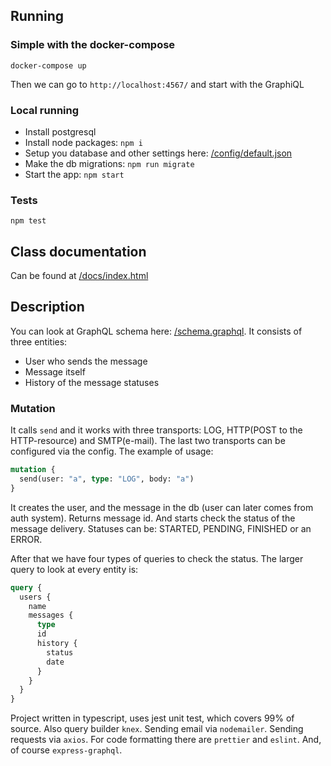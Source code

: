 ## Running

### Simple with the docker-compose
```
docker-compose up
```
Then we can go to `http://localhost:4567/` and start with the GraphiQL 

### Local running
* Install postgresql
* Install node packages: `npm i`
* Setup you database and other settings here: [/config/default.json](/config/default.json)
* Make the db migrations: `npm run migrate`
* Start the app: `npm start`

### Tests
`npm test`

## Class documentation
Can be found at [/docs/index.html](https://agsh.github.io/sewan/)

## Description
You can look at GraphQL schema here: [/schema.graphql](/schema.graphql). It consists of three entities:
* User who sends the message
* Message itself
* History of the message statuses

### Mutation
It calls `send` and it works with three transports: LOG, HTTP(POST to the HTTP-resource) and SMTP(e-mail).
The last two transports can be configured via the config. The example of usage:
```graphql
mutation {
  send(user: "a", type: "LOG", body: "a")
}
```
It creates the user, and the message in the db (user can later comes from auth system). Returns message id.
And starts check the status of the message delivery. Statuses can be: STARTED, PENDING, FINISHED or an ERROR.

After that we have four types of queries to check the status. The larger query to look at every entity is:
```graphql
query {
  users {
    name
    messages {
      type
      id
      history {
        status
        date
      }
    }
  }
}
```

Project written in typescript, uses jest unit test, which covers 99% of source. Also query builder `knex`. 
Sending email via `nodemailer`. Sending requests via `axios`.
For code formatting there are `prettier` and `eslint`.
And, of course `express-graphql`.
